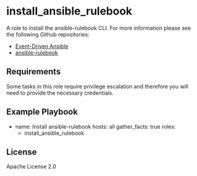 install_ansible_rulebook
=========

A role to install the ansible-rulebook CLI. For more information please see the following Github repositories:

- [Event-Driven Ansible](https://github.com/ansible/event-driven-ansible)
- [ansible-rulebook](https://github.com/ansible/ansible-rulebook)

Requirements
------------

Some tasks in this role require privilege escalation and therefore you will need to provide the necessary credentials.

Example Playbook
----------------

- name: Install ansible-rulebook
  hosts: all
  gather_facts: true
  roles:
    - install_ansible_rulebook

License
-------

Apache License 2.0
